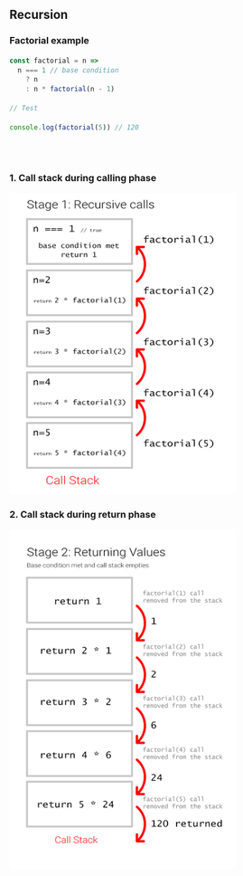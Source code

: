 ## Recursion

### Factorial example

```js
const factorial = n =>
  n === 1 // base condition
    ? n
    : n * factorial(n - 1)

// Test

console.log(factorial(5)) // 120
```
<br></br>
### 1. Call stack during calling phase
<img
  src='../../../images/factorial-stage-01.png'
  alt='factorial during calling stage'
  width='400'
/>
<br>
### 2. Call stack during return phase
<img
  src='../../../images/factorial-stage-02.png'
  alt='factorial during return stage'
  width='400'
/>
